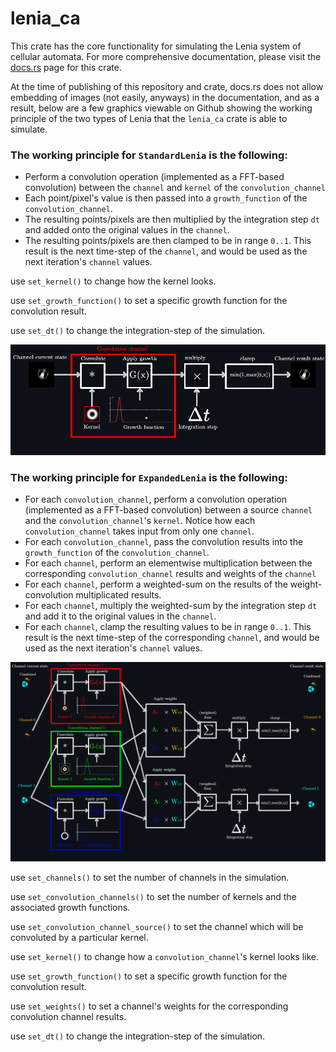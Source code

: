 # lenia_ca

This crate has the core functionality for simulating the Lenia system of cellular automata. For more comprehensive documentation, please visit the [docs.rs](https://docs.rs/lenia_ca/0.1.0/lenia_ca/) page for this crate. 

At the time of publishing of this repository and crate, docs.rs does not allow embedding of images (not easily, anyways) in the documentation, and as a result, below are a few graphics viewable on Github showing the working principle of the two types of Lenia that the ``lenia_ca`` crate is able to simulate. 

### The working principle for ``StandardLenia`` is the following:
* Perform a convolution operation (implemented as a FFT-based convolution) between the ``channel`` and ``kernel`` of the ``convolution_channel``
* Each point/pixel's value is then passed into a ``growth_function`` of the ``convolution_channel``.
* The resulting points/pixels are then multiplied by the integration step ``dt`` and added onto the original values in the ``channel``.
* The resulting points/pixels are then clamped to be in range ``0..1``. This result is the next time-step of the ``channel``, and would be used as the next iteration's ``channel`` values. 

use ``set_kernel()`` to change how the kernel looks.

use ``set_growth_function()`` to set a specific growth function for the convolution result.

use ``set_dt()`` to change the integration-step of the simulation. 

![Image representation of the algorithm](images/standardlenia.png)



### The working principle for ``ExpandedLenia`` is the following:

* For each `convolution_channel`, perform a convolution operation (implemented as a FFT-based convolution) between a source `channel` and the `convolution_channel`'s `kernel`. Notice how each `convolution_channel` takes input from only one `channel`.
* For each `convolution_channel`, pass the convolution results into the `growth_function` of the `convolution_channel`.
* For each `channel`, perform an elementwise multiplication between the corresponding `convolution_channel` results and weights of the `channel`
* For each `channel`, perform a weighted-sum on the results of the weight-convolution multiplicated results. 
* For each `channel`, multiply the weighted-sum by the integration step `dt` and add it to the original values in the `channel`.
* For each `channel`, clamp the resulting values to be in range `0..1`. This result is the next time-step of the corresponding `channel`, and would be used as the next iteration's `channel` values.

![Image representation of the algorithm](images/expandedlenia.png)

use `set_channels()` to set the number of channels in the simulation.

use `set_convolution_channels()` to set the number of kernels and the associated growth functions.

use `set_convolution_channel_source()` to set the channel which will be convoluted by a particular kernel.

use `set_kernel()` to change how a `convolution_channel`'s kernel looks like.

use `set_growth_function()` to set a specific growth function for the convolution result.

use `set_weights()` to set a channel's weights for the corresponding convolution channel results. 

use `set_dt()` to change the integration-step of the simulation. 